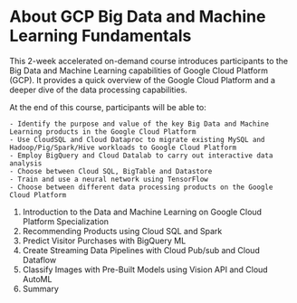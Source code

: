 # About GCP Big Data and Machine Learning Fundamentals

This 2-week accelerated on-demand course introduces participants to the Big Data and Machine Learning capabilities of Google Cloud Platform (GCP). It provides a quick overview of the Google Cloud Platform and a deeper dive of the data processing capabilities.

At the end of this course, participants will be able to:

	- Identify the purpose and value of the key Big Data and Machine Learning products in the Google Cloud Platform
	- Use CloudSQL and Cloud Dataproc to migrate existing MySQL and Hadoop/Pig/Spark/Hive workloads to Google Cloud Platform
	- Employ BigQuery and Cloud Datalab to carry out interactive data analysis
	- Choose between Cloud SQL, BigTable and Datastore
	- Train and use a neural network using TensorFlow
	- Choose between different data processing products on the Google Cloud Platform

1. Introduction to the Data and Machine Learning on Google Cloud Platform Specialization
2. Recommending Products using Cloud SQL and Spark
3. Predict Visitor Purchases with BigQuery ML
4. Create Streaming Data Pipelines with Cloud Pub/sub and Cloud Dataflow
5. Classify Images with Pre-Built Models using Vision API and Cloud AutoML
6. Summary